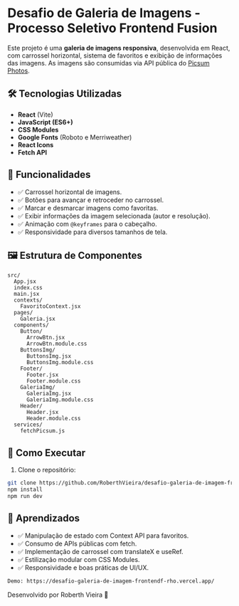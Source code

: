 # Desafio de Galeria de Imagens - Processo Seletivo Frontend Fusion

Este projeto é uma **galeria de imagens responsiva**, desenvolvida em React, com carrossel horizontal, sistema de favoritos e exibição de informações das imagens. As imagens são consumidas via API pública do [Picsum Photos](https://picsum.photos/).

## 🛠️ Tecnologias Utilizadas

- **React** (Vite)
- **JavaScript (ES6+)**
- **CSS Modules**
- **Google Fonts** (Roboto e Merriweather)
- **React Icons**
- **Fetch API**

## 🎯 Funcionalidades

- ✅ Carrossel horizontal de imagens.
- ✅ Botões para avançar e retroceder no carrossel.
- ✅ Marcar e desmarcar imagens como favoritas.
- ✅ Exibir informações da imagem selecionada (autor e resolução).
- ✅ Animação com `@keyframes` para o cabeçalho.
- ✅ Responsividade para diversos tamanhos de tela.

## 🖼️ Estrutura de Componentes

```text
src/
  App.jsx
  index.css
  main.jsx
  contexts/
    FavoritoContext.jsx
  pages/
    Galeria.jsx
  components/
    Button/
      ArrowBtn.jsx
      ArrowBtn.module.css
    ButtonsImg/
      ButtonsImg.jsx
      ButtonsImg.module.css
    Footer/
      Footer.jsx
      Footer.module.css
    GaleriaImg/
      GaleriaImg.jsx
      GaleriaImg.module.css
    Header/
      Header.jsx
      Header.module.css
  services/
    fetchPicsum.js
```

## 🚀 Como Executar

1. Clone o repositório:

```bash
git clone https://github.com/RoberthVieira/desafio-galeria-de-imagem-frontendfusion
npm install
npm run dev
```

## 🧠 Aprendizados

- ✅ Manipulação de estado com Context API para favoritos.
- ✅ Consumo de APIs públicas com fetch.
- ✅ Implementação de carrossel com translateX e useRef.
- ✅ Estilização modular com CSS Modules.
- ✅ Responsividade e boas práticas de UI/UX.

```bash
Demo: https://desafio-galeria-de-imagem-frontendf-rho.vercel.app/
```

Desenvolvido por Roberth Vieira 🚀
